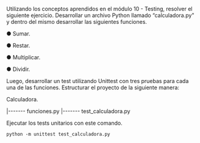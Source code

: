 Utilizando los conceptos aprendidos en el módulo 10 - Testing,
resolver el siguiente ejercicio.
Desarrollar un archivo Python llamado “calculadora.py” y dentro del
mismo desarrollar las siguientes funciones.

● Sumar.

● Restar.

● Multiplicar.

● Dividir.


Luego, desarrollar un test utilizando Unittest con tres pruebas para
cada una de las funciones.
Estructurar el proyecto de la siguiente manera:


Calculadora.

|------- funciones.py
|------- test_calculadora.py


Ejecutar los tests unitarios con este comando.


    python -m unittest test_calculadora.py
